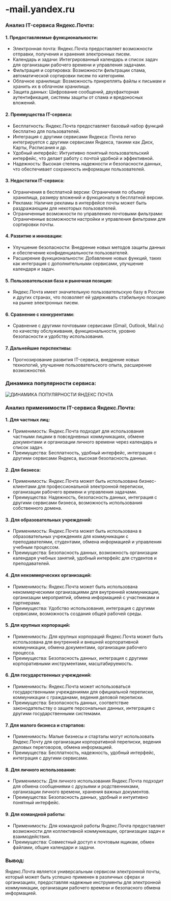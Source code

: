 # -mail.yandex.ru
### Анализ IT-сервиса Яндекс.Почта:

#### 1. Предоставляемые функциональности:
   - Электронная почта: Яндекс.Почта предоставляет возможности отправки, получения и хранения электронных писем.
   - Календарь и задачи: Интегрированный календарь и список задач для организации рабочего времени и управления задачами.
   - Фильтрация и сортировка: Возможности фильтрации спама, автоматической сортировки писем по категориям.
   - Облачное хранилище: Возможность прикреплять файлы к письмам и хранить их в облачном хранилище.
   - Защита данных: Шифрование сообщений, двухфакторная аутентификация, системы защиты от спама и вредоносных вложений.
#### 2. Преимущества IT-сервиса:
   - Бесплатность: Яндекс.Почта предоставляет базовый набор функций бесплатно для пользователей.
   - Интеграция с другими сервисами Яндекса: Почта легко интегрируется с другими сервисами Яндекса, такими как Диск, Карты, Расписания и др.
   - Удобный интерфейс: Интуитивно понятный пользовательский интерфейс, что делает работу с почтой удобной и эффективной.
   - Надежность: Высокая степень надежности и безопасности данных, что обеспечивает сохранность информации пользователей.
#### 3. Недостатки IT-сервиса:
   - Ограничения в бесплатной версии: Ограничения по объему хранилища, размеру вложений и функционалу в бесплатной версии.
   - Реклама: Наличие рекламы в интерфейсе почты может быть раздражающим для некоторых пользователей.
   - Ограниченные возможности по управлению почтовыми фильтрами: Ограниченные возможности настройки и управления фильтрами для сортировки почты.
#### 4. Развитие и инновации:
   - Улучшение безопасности: Внедрение новых методов защиты данных и обеспечение конфиденциальности пользователей.
   - Расширение функциональности: Добавление новых функций, таких как интеграция с дополнительными сервисами, улучшение календаря и задач.
#### 5. Пользовательская база и рыночная позиция:
   - Яндекс.Почта имеет значительную пользовательскую базу в России и других странах, что позволяет ей удерживать стабильную позицию на рынке электронных писем.
#### 6. Сравнение с конкурентами:
   - Сравнение с другими почтовыми сервисами (Gmail, Outlook, Mail.ru) по качеству обслуживания, функциональности, уровню безопасности и удобству использования.
#### 7. Дальнейшие перспективы:
   - Прогнозирование развития IT-сервиса, внедрение новых технологий, улучшение пользовательского опыта, расширение возможностей.

### Динамика популярности сервиса:
![ДИНАМИКА ПОПУЛЯРНОСТИ ЯНДЕКС ПОЧТА](https://github.com/rimmaksimovna/-mail.yandex.ru/assets/164010124/2126356f-bfa7-4303-9f82-5e8e584b50d2)


     
### Анализ применимости IT-сервиса Яндекс.Почта:

#### 1. Для частных лиц:
   - Применимость: Яндекс.Почта подходит для использования частными лицами в повседневных коммуникациях, обмене документами и организации личного времени через календарь и список задач.
   - Преимущества: Бесплатность, удобный интерфейс, интеграция с другими сервисами Яндекса, высокая безопасность данных.
#### 2. Для бизнеса:
   - Применимость: Яндекс.Почта может быть использована бизнес-клиентами для профессиональной электронной переписки, организации рабочего времени и управления задачами.
   - Преимущества: Надежность, безопасность данных, интеграция с другими сервисами бизнеса, возможность использования собственного домена.
#### 3. Для образовательных учреждений:
   - Применимость: Яндекс.Почта может быть использована в образовательных учреждениях для коммуникации с преподавателями, студентами, обмена информацией и управления учебным процессом.
   - Преимущества: Безопасность данных, возможность организации календаря учебных занятий, удобный интерфейс для студентов и преподавателей.
#### 4. Для некоммерческих организаций:
   - Применимость: Яндекс.Почта может быть использована некоммерческими организациями для внутренней коммуникации, организации мероприятий, обмена информацией с участниками и партнерами.
   - Преимущества: Удобство использования, интеграция с другими сервисами, возможность создания общей рабочей среды.
#### 5. Для крупных корпораций:
   - Применимость: Для крупных корпораций Яндекс.Почта может быть использована для внутренней и внешней корпоративной коммуникации, обмена документами, организации рабочего процесса.
   - Преимущества: Безопасность данных, интеграция с другими корпоративными инструментами, масштабируемость.
#### 6. Для государственных учреждений:
   - Применимость: Яндекс.Почта может использоваться государственными учреждениями для официальной переписки, коммуникации с гражданами, ведения деловой переписки.
   - Преимущества: Безопасность данных, соответствие законодательству о защите персональных данных, интеграция с другими государственными системами.
#### 7. Для малого бизнеса и стартапов:
   - Применимость: Малые бизнесы и стартапы могут использовать Яндекс.Почту для организации корпоративной переписки, ведения деловых переговоров, обмена информацией.
   - Преимущества: Бесплатность, надежность, удобный интерфейс, интеграция с другими сервисами.
#### 8. Для личного использования:
   - Применимость: Для личного использования Яндекс.Почта подходит для обмена сообщениями с друзьями и родственниками, организации личного времени, хранения важных документов.
   - Преимущества: Безопасность данных, удобный и интуитивно понятный интерфейс.

#### 9. Для командной работы:
   - Применимость: Для командной работы Яндекс.Почта предоставляет возможности для коллективной коммуникации, организации задач и взаимодействия.
   - Преимущества: Совместный доступ к почтовым ящикам, обмен файлами, общие календари и задачи.

### Вывод:
Яндекс.Почта является универсальным сервисом электронной почты, который может быть успешно применен в различных сферах и организациях, предоставляя надежные инструменты для электронной коммуникации, организации рабочего времени и безопасного обмена информацией.
